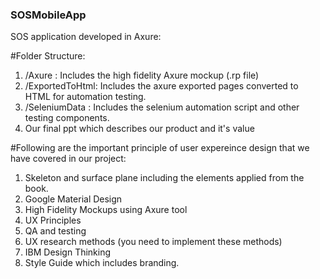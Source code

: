 ### SOSMobileApp
SOS application developed in Axure:

#Folder Structure:
1. /Axure         : Includes the high fidelity Axure mockup (.rp file)
2. /ExportedToHtml: Includes the axure exported pages converted to HTML for automation testing.
3. /SeleniumData  : Includes the selenium automation script and other testing components.
4. Our final ppt which describes our product and it's value



#Following are the important principle of user expereince design that we have covered in our project:
 
1. Skeleton and surface plane including the elements applied from the book.
2. Google Material Design
3. High Fidelity Mockups using Axure tool
4. UX Principles
5. QA and testing
6. UX research methods (you need to implement these methods)
7. IBM Design Thinking
8. Style Guide which includes branding.

